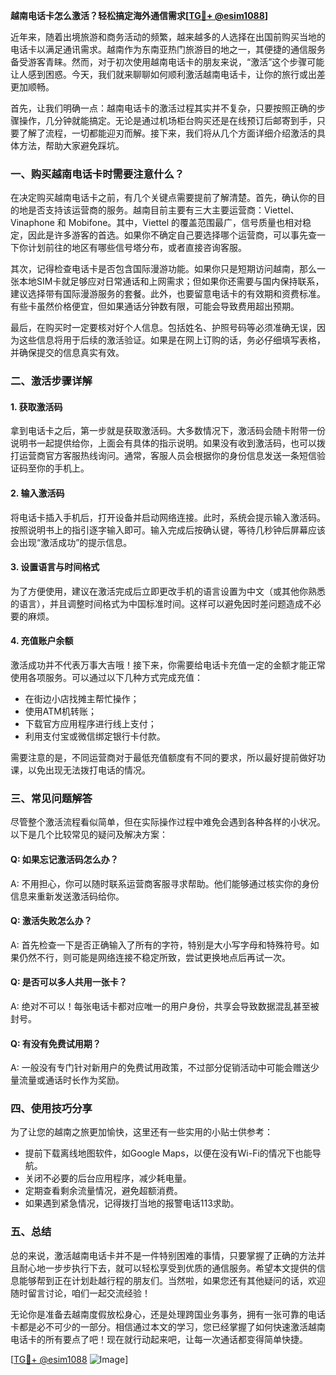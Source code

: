 **越南电话卡怎么激活？轻松搞定海外通信需求[[TG💪+ @esim1088](https://t.me/s/esim1088)]**

近年来，随着出境旅游和商务活动的频繁，越来越多的人选择在出国前购买当地的电话卡以满足通讯需求。越南作为东南亚热门旅游目的地之一，其便捷的通信服务备受游客青睐。然而，对于初次使用越南电话卡的朋友来说，“激活”这个步骤可能让人感到困惑。今天，我们就来聊聊如何顺利激活越南电话卡，让你的旅行或出差更加顺畅。

首先，让我们明确一点：越南电话卡的激活过程其实并不复杂，只要按照正确的步骤操作，几分钟就能搞定。无论是通过机场柜台购买还是在线预订后邮寄到手，只要了解了流程，一切都能迎刃而解。接下来，我们将从几个方面详细介绍激活的具体方法，帮助大家避免踩坑。

### **一、购买越南电话卡时需要注意什么？**

在决定购买越南电话卡之前，有几个关键点需要提前了解清楚。首先，确认你的目的地是否支持该运营商的服务。越南目前主要有三大主要运营商：Viettel、Vinaphone 和 Mobifone。其中，Viettel 的覆盖范围最广，信号质量也相对稳定，因此是许多游客的首选。如果你不确定自己要选择哪个运营商，可以事先查一下你计划前往的地区有哪些信号塔分布，或者直接咨询客服。

其次，记得检查电话卡是否包含国际漫游功能。如果你只是短期访问越南，那么一张本地SIM卡就足够应对日常通话和上网需求；但如果你还需要与国内保持联系，建议选择带有国际漫游服务的套餐。此外，也要留意电话卡的有效期和资费标准。有些卡虽然价格便宜，但如果通话分钟数有限，可能会导致费用超出预期。

最后，在购买时一定要核对好个人信息。包括姓名、护照号码等必须准确无误，因为这些信息将用于后续的激活验证。如果是在网上订购的话，务必仔细填写表格，并确保提交的信息真实有效。

### **二、激活步骤详解**

#### **1. 获取激活码**
拿到电话卡之后，第一步就是获取激活码。大多数情况下，激活码会随卡附带一份说明书一起提供给你，上面会有具体的指示说明。如果没有收到激活码，也可以拨打运营商官方客服热线询问。通常，客服人员会根据你的身份信息发送一条短信验证码至你的手机上。

#### **2. 输入激活码**
将电话卡插入手机后，打开设备并启动网络连接。此时，系统会提示输入激活码。按照说明书上的指引逐字输入即可。输入完成后按确认键，等待几秒钟后屏幕应该会出现“激活成功”的提示信息。

#### **3. 设置语言与时间格式**
为了方便使用，建议在激活完成后立即更改手机的语言设置为中文（或其他你熟悉的语言），并且调整时间格式为中国标准时间。这样可以避免因时差问题造成不必要的麻烦。

#### **4. 充值账户余额**
激活成功并不代表万事大吉哦！接下来，你需要给电话卡充值一定的金额才能正常使用各项服务。可以通过以下几种方式完成充值：
- 在街边小店找摊主帮忙操作；
- 使用ATM机转账；
- 下载官方应用程序进行线上支付；
- 利用支付宝或微信绑定银行卡付款。

需要注意的是，不同运营商对于最低充值额度有不同的要求，所以最好提前做好功课，以免出现无法拨打电话的情况。

### **三、常见问题解答**

尽管整个激活流程看似简单，但在实际操作过程中难免会遇到各种各样的小状况。以下是几个比较常见的疑问及解决方案：

#### **Q: 如果忘记激活码怎么办？**
A: 不用担心，你可以随时联系运营商客服寻求帮助。他们能够通过核实你的身份信息来重新发送激活码给你。

#### **Q: 激活失败怎么办？**
A: 首先检查一下是否正确输入了所有的字符，特别是大小写字母和特殊符号。如果仍然不行，则可能是网络连接不稳定所致，尝试更换地点后再试一次。

#### **Q: 是否可以多人共用一张卡？**
A: 绝对不可以！每张电话卡都对应唯一的用户身份，共享会导致数据混乱甚至被封号。

#### **Q: 有没有免费试用期？**
A: 一般没有专门针对新用户的免费试用政策，不过部分促销活动中可能会赠送少量流量或通话时长作为奖励。

### **四、使用技巧分享**

为了让您的越南之旅更加愉快，这里还有一些实用的小贴士供参考：
- 提前下载离线地图软件，如Google Maps，以便在没有Wi-Fi的情况下也能导航。
- 关闭不必要的后台应用程序，减少耗电量。
- 定期查看剩余流量情况，避免超额消费。
- 如果遇到紧急情况，记得拨打当地的报警电话113求助。

### **五、总结**

总的来说，激活越南电话卡并不是一件特别困难的事情，只要掌握了正确的方法并且耐心地一步步执行下去，就可以轻松享受到优质的通信服务。希望本文提供的信息能够帮到正在计划赴越行程的朋友们。当然啦，如果您还有其他疑问的话，欢迎随时留言讨论，咱们一起交流经验！

无论你是准备去越南度假放松身心，还是处理跨国业务事务，拥有一张可靠的电话卡都是必不可少的一部分。相信通过本文的学习，您已经掌握了如何快速激活越南电话卡的所有要点了吧！现在就行动起来吧，让每一次通话都变得简单快捷。

[[TG💪+ @esim1088](https://t.me/s/esim1088) ![Image](https://i.postimg.cc/4NQfJmqS/Snipaste-2025-05-13-00-14-12.png)]